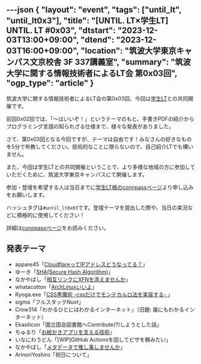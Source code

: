 ---json
{
    "layout": "event",
    "tags": ["until_lt", "until_lt0x3"],
    "title": "[UNTIL. LT×学生LT] UNTIL. LT #0x03",
    "dtstart": "2023-12-03T13:00+09:00",
    "dtend": "2023-12-03T16:00+09:00",
    "location": "筑波大学東京キャンパス文京校舎 3F 337講義室",
    "summary": "筑波大学に関する情報技術者によるLT会 第0x03回",
    "ogp_type": "article"
}
---

筑波大学に関する情報技術者によるLT会の第0x03回、今回は[学生LT](https://student-lt.tech/)との共同開催です。

前回0x02回では、「〜はいいぞ！」というテーマのもと、手書きPDFの紹介からプログラミング言語の知られざる仕様まで、様々な発表がありました。

さて、第0x03回となる今回ですが、テーマは自由です！みなさんの好きなものを5分で布教してください。技術的なことに限らないので、自己紹介LTでも構いません。

また、今回は学生LTとの共同開催ということで、より多様な地域の方に参加していただくために、筑波大学東京キャンパスにて開催します。

参加・登壇を希望する人は当日までに[学生LT様のconnpassページ](https://student-lt.connpass.com/event/301100/)より申し込みをお願いします。

ハッシュタグは`#until_lt0x03`です。登壇テーマを提出した際や、当日の実況などに積極的に使用してください！

詳細は[connpassページ](https://until-tsukuba.connpass.com/event/302422/)をお読みください。


## 発表テーマ

- appare45「[CloudflareってIPアドレスどうなってる？](https://docs.google.com/presentation/d/e/2PACX-1vSKF_M2hLeKbFW9ghhAxmDMxeKq-6eM-_CBjGGwuBYmvGFOwrwb8EABn1MV07AycQ2yTbY-D3Xq2AEi/pub?start=false&loop=true&slide=id.p)」
- ゆーき「[SHA(Secure Hash Algorithm)](https://key.aoki.app/notes/9mt60c2du9)」
- なかやばし「[相互リンクにXFNを添えませんか](https://www.docswell.com/s/eniehack/57V371-until-lt0x03-xfn)」
- whatacotton「[ArchLinuxいいよ](https://drive.google.com/file/d/1KrHj5pKqT5g25ONLgO-KbqFkjD5hh0ZW/)」
- Ryoga.exe「[CSS黒魔術 -cssだけでモンテカルロ法を実装する- ](https://slide.ryoga.dev/posts/trick-of-css.html)」
- sigma「フルスタックNuxt」
- Crow314「わかるひとにはわかるインターネット」（旧題: 誰にもわかるインターネット）
- Ekasilicon「国立国会図書館へContribute(?)しようとした話」
- ちゅるり「[お絵かきアプリを支える技術](https://speakerdeck.com/chururi/oekakiahuriwozhi-eruji-shu)」
- いなにわうどん「[WIP]GitHub Actionsを回してピザを頼みたい」
- なかやばし「[メタデータで推し事しませんか](https://www.docswell.com/s/eniehack/KJL12N-until-lt0x03-metadata)」
- ArinoriYoshiro「祝日について」
